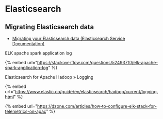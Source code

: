 # Elasticsearch

## Migrating Elasticsearch data

* [Migrating your Elasticsearch data \(Elasticsearch Service Documentation\)](https://www.elastic.co/guide/en/cloud/current/ec-migrate-data.html)





ELK apache spark application log

{% embed url="https://stackoverflow.com/questions/52493710/elk-apache-spark-application-log" %}



Elasticsearch for Apache Hadoop » Logging

{% embed url="https://www.elastic.co/guide/en/elasticsearch/hadoop/current/logging.html" %}



{% embed url="https://dzone.com/articles/how-to-configure-elk-stack-for-telemetrics-on-apac" %}








